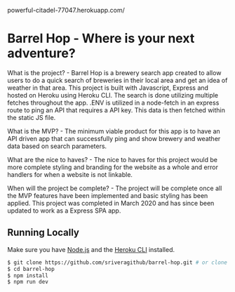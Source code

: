 powerful-citadel-77047.herokuapp.com/

# Barrel Hop - Where is your next adventure?

What is the project? - Barrel Hop is a brewery search app created to allow users to do a quick search of breweries in their local area and get an idea of weather in that area. This project is built with Javascript, Express and hosted on Heroku using Heroku CLI. The search is done utilizing multiple fetches throughout the app. .ENV is utilized in a node-fetch in an express route to ping an API that requires a API key. This data is then fetched within the static JS file.

What is the MVP? - The minimum viable product for this app is to have an API driven app that can successfully ping and show brewery and weather data based on search parameters.

What are the nice to haves? -  The nice to haves for this project would be more complete styling and branding for the website as a whole and error handlers for when a website is not linkable.

When will the project be complete? - The project will be complete once all the MVP features have been implemented and basic styling has been applied. This project was completed in March 2020 and has since been updated to work as a Express SPA app.

## Running Locally

Make sure you have [Node.js](http://nodejs.org/) and the [Heroku CLI](https://cli.heroku.com/) installed.

```sh
$ git clone https://github.com/sriveragithub/barrel-hop.git # or clone your own fork
$ cd barrel-hop
$ npm install
$ npm run dev
```
